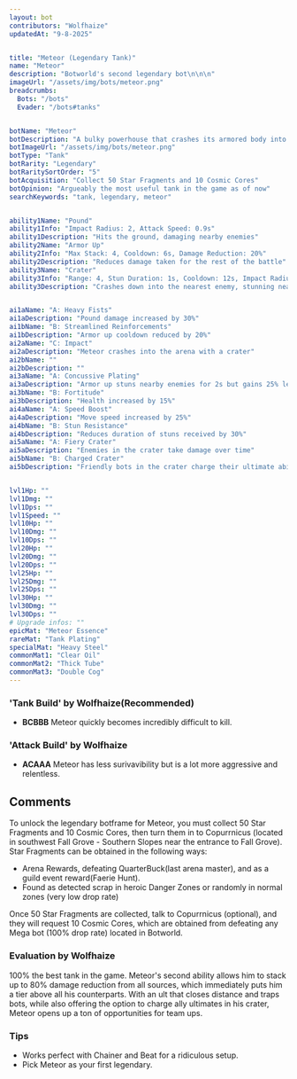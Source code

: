 ```yaml
---
layout: bot
contributors: "Wolfhaize"
updatedAt: "9-8-2025"


title: "Meteor (Legendary Tank)"
name: "Meteor"
description: "Botworld's second legendary bot\n\n\n"
imageUrl: "/assets/img/bots/meteor.png"
breadcrumbs:
  Bots: "/bots"
  Evader: "/bots#tanks"


botName: "Meteor"
botDescription: "A bulky powerhouse that crashes its armored body into the ground, trapping its foes inside craters."
botImageUrl: "/assets/img/bots/meteor.png"
botType: "Tank"
botRarity: "Legendary"
botRaritySortOrder: "5"
botAcquisition: "Collect 50 Star Fragments and 10 Cosmic Cores"
botOpinion: "Argueably the most useful tank in the game as of now"
searchKeywords: "tank, legendary, meteor"


ability1Name: "Pound"
ability1Info: "Impact Radius: 2, Attack Speed: 0.9s"
ability1Description: "Hits the ground, damaging nearby enemies"
ability2Name: "Armor Up"
ability2Info: "Max Stack: 4, Cooldown: 6s, Damage Reduction: 20%"
ability2Description: "Reduces damage taken for the rest of the battle"
ability3Name: "Crater"
ability3Info: "Range: 4, Stun Duration: 1s, Cooldown: 12s, Impact Radius: 3, Crater Duration: 4s"
ability3Description: "Crashes down into the nearest enemy, stunning nearby enemies and trapping them inside a crater"


ai1aName: "A: Heavy Fists"
ai1aDescription: "Pound damage increased by 30%"
ai1bName: "B: Streamlined Reinforcements"
ai1bDescription: "Armor up cooldown reduced by 20%"
ai2aName: "C: Impact"
ai2aDescription: "Meteor crashes into the arena with a crater"
ai2bName: ""
ai2bDescription: ""
ai3aName: "A: Concussive Plating"
ai3aDescription: "Armor up stuns nearby enemies for 2s but gains 25% less armor"
ai3bName: "B: Fortitude"
ai3bDescription: "Health increased by 15%"
ai4aName: "A: Speed Boost"
ai4aDescription: "Move speed increased by 25%"
ai4bName: "B: Stun Resistance"
ai4bDescription: "Reduces duration of stuns received by 30%"
ai5aName: "A: Fiery Crater"
ai5aDescription: "Enemies in the crater take damage over time"
ai5bName: "B: Charged Crater"
ai5bDescription: "Friendly bots in the crater charge their ultimate ability faster"


lvl1Hp: ""
lvl1Dmg: ""
lvl1Dps: ""
lvl1Speed: ""
lvl10Hp: ""
lvl10Dmg: ""
lvl10Dps: ""
lvl20Hp: ""
lvl20Dmg: ""
lvl20Dps: ""
lvl25Hp: ""
lvl25Dmg: ""
lvl25Dps: ""
lvl30Hp: ""
lvl30Dmg: ""
lvl30Dps: ""
# Upgrade infos: ""
epicMat: "Meteor Essence"
rareMat: "Tank Plating"
specialMat: "Heavy Steel"
commonMat1: "Clear Oil"
commonMat2: "Thick Tube"
commonMat3: "Double Cog"
---
```


### 'Tank Build' by Wolfhaize(Recommended)
- **BCBBB** Meteor quickly becomes incredibly difficult to kill.


### 'Attack Build' by Wolfhaize
- **ACAAA** Meteor has less surivavibility but is a lot more aggressive and relentless.


## Comments
To unlock the legendary botframe for Meteor, you must collect 50 Star Fragments and 10 Cosmic Cores, then turn them in to Copurrnicus (located in southwest Fall Grove - Southern Slopes near the entrance to Fall Grove). Star Fragments can be obtained in the following ways:
- Arena Rewards, defeating QuarterBuck(last arena master), and as a guild event reward(Faerie Hunt).
- Found as detected scrap in heroic Danger Zones or randomly in normal zones (very low drop rate)

Once 50 Star Fragments are collected, talk to Copurrnicus (optional), and they will request 10 Cosmic Cores, which are obtained from defeating any Mega bot (100% drop rate) located in Botworld.

### Evaluation by Wolfhaize
100% the best tank in the game. Meteor's second ability allows him to stack up to 80% damage reduction from all sources, which immediately puts him a tier above all his counterparts. With an ult that closes distance and traps bots, while also offering the option to charge ally ultimates in his crater, Meteor opens up a ton of opportunities for team ups. 

### Tips
- Works perfect with Chainer and Beat for a ridiculous setup.
- Pick Meteor as your first legendary.
